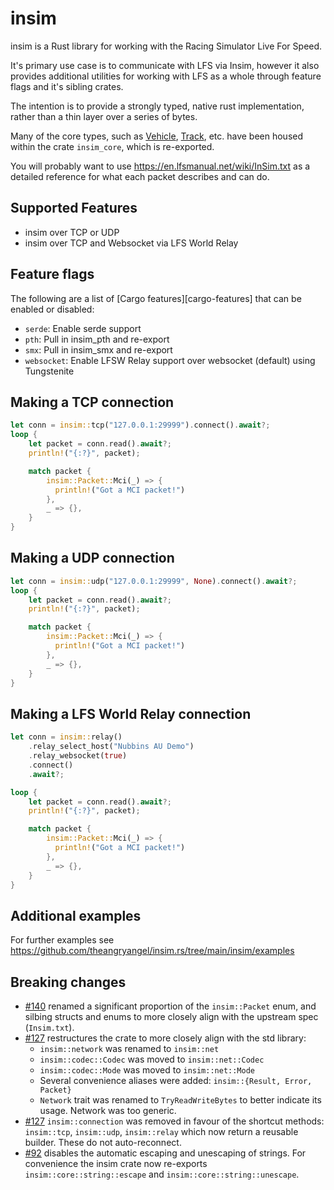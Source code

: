 # insim

insim is a Rust library for working with the Racing Simulator Live For Speed.

It's primary use case is to communicate with LFS via Insim, however it also provides
additional utilities for working with LFS as a whole through feature flags and
it's sibling crates.

The intention is to provide a strongly typed, native rust implementation, rather
than a thin layer over a series of bytes.

Many of the core types, such as [Vehicle](crate::core::vehicle::Vehicle), [Track](crate::core::track::Track), etc. have been housed within
the crate `insim_core`, which is re-exported.

You will probably want to use <https://en.lfsmanual.net/wiki/InSim.txt> as a
detailed reference for what each packet describes and can do.

## Supported Features

- insim over TCP or UDP
- insim over TCP and Websocket via LFS World Relay

## Feature flags

The following are a list of [Cargo features][cargo-features] that can be enabled or disabled:

- `serde`: Enable serde support
- `pth`: Pull in insim_pth and re-export
- `smx`: Pull in insim_smx and re-export
- `websocket`: Enable LFSW Relay support over websocket (default) using
  Tungstenite

## Making a TCP connection

```rust
let conn = insim::tcp("127.0.0.1:29999").connect().await?;
loop {
    let packet = conn.read().await?;
    println!("{:?}", packet);

    match packet {
        insim::Packet::Mci(_) => {
          println!("Got a MCI packet!")
        },
        _ => {},
    }
}
```

## Making a UDP connection

```rust
let conn = insim::udp("127.0.0.1:29999", None).connect().await?;
loop {
    let packet = conn.read().await?;
    println!("{:?}", packet);

    match packet {
        insim::Packet::Mci(_) => {
          println!("Got a MCI packet!")
        },
        _ => {},
    }
}
```

## Making a LFS World Relay connection

```rust
let conn = insim::relay()
    .relay_select_host("Nubbins AU Demo")
    .relay_websocket(true)
    .connect()
    .await?;

loop {
    let packet = conn.read().await?;
    println!("{:?}", packet);

    match packet {
        insim::Packet::Mci(_) => {
          println!("Got a MCI packet!")
        },
        _ => {},
    }
}
```

## Additional examples

For further examples see <https://github.com/theangryangel/insim.rs/tree/main/insim/examples>

## Breaking changes

- [#140](https://github.com/theangryangel/insim.rs/issues/140) renamed a significant proportion of
  the `insim::Packet` enum, and silbing structs and enums to more closely align with the upstream
  spec (`Insim.txt`).
- [#127](https://github.com/theangryangel/insim.rs/issues/127) restructures the crate to more closely
  align with the std library:
  - `insim::network` was renamed to `insim::net`
  - `insim::codec::Codec` was moved to `insim::net::Codec`
  - `insim::codec::Mode` was moved to `insim::net::Mode`
  - Several convenience aliases were added: `insim::{Result, Error, Packet}`
  - `Network` trait was renamed to `TryReadWriteBytes` to better indicate its
    usage. Network was too generic.
- [#127](https://github.com/theangryangel/insim.rs/issues/127) `insim::connection` was removed in favour
  of the shortcut methods: `insim::tcp`, `insim::udp`, `insim::relay` which now return a reusable builder.
  These do not auto-reconnect.
- [#92](https://github.com/theangryangel/insim.rs/issues/92) disables the automatic escaping and
  unescaping of strings. For convenience the insim crate now re-exports
  `insim::core::string::escape` and `insim::core::string::unescape`.
